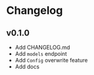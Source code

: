 # Changelog

## v0.1.0

- Add CHANGELOG.md
- Add `models` endpoint
- Add `Config` overwrite feature
- Add docs